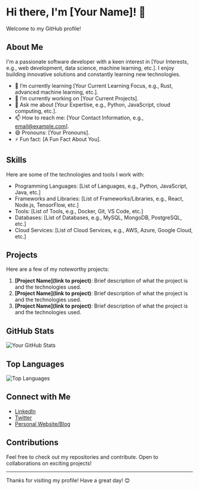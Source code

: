 # Hi there, I'm [Your Name]! 👋

Welcome to my GitHub profile!

## About Me

I'm a passionate software developer with a keen interest in [Your Interests, e.g., web development, data science, machine learning, etc.]. I enjoy building innovative solutions and constantly learning new technologies.

- 🌱 I’m currently learning [Your Current Learning Focus, e.g., Rust, advanced machine learning, etc.].
- 🔭 I’m currently working on [Your Current Projects].
- 💬 Ask me about [Your Expertise, e.g., Python, JavaScript, cloud computing, etc.].
- 📫 How to reach me: [Your Contact Information, e.g., email@example.com].
- 😄 Pronouns: [Your Pronouns].
- ⚡ Fun fact: [A Fun Fact About You].

## Skills

Here are some of the technologies and tools I work with:

- Programming Languages: [List of Languages, e.g., Python, JavaScript, Java, etc.]
- Frameworks and Libraries: [List of Frameworks/Libraries, e.g., React, Node.js, TensorFlow, etc.]
- Tools: [List of Tools, e.g., Docker, Git, VS Code, etc.]
- Databases: [List of Databases, e.g., MySQL, MongoDB, PostgreSQL, etc.]
- Cloud Services: [List of Cloud Services, e.g., AWS, Azure, Google Cloud, etc.]

## Projects

Here are a few of my noteworthy projects:

1. **[Project Name](link to project)**: Brief description of what the project is and the technologies used.
2. **[Project Name](link to project)**: Brief description of what the project is and the technologies used.
3. **[Project Name](link to project)**: Brief description of what the project is and the technologies used.

## GitHub Stats

![Your GitHub Stats](https://github-readme-stats.vercel.app/api?username=your-github-username&show_icons=true&theme=radical)

## Top Languages

![Top Languages](https://github-readme-stats.vercel.app/api/top-langs/?username=your-github-username&layout=compact&theme=radical)

## Connect with Me

- [LinkedIn](https://www.linkedin.com/in/your-profile)
- [Twitter](https://twitter.com/your-profile)
- [Personal Website/Blog](https://your-website.com)

## Contributions

Feel free to check out my repositories and contribute. Open to collaborations on exciting projects!

---

Thanks for visiting my profile! Have a great day! 😊
